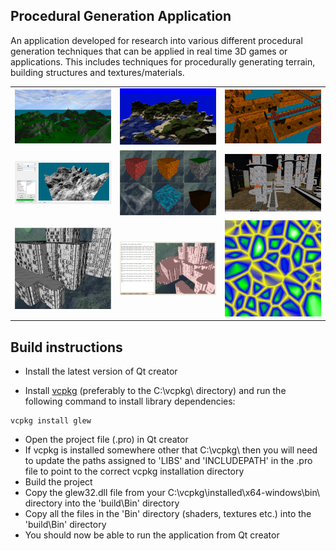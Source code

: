 ## Procedural Generation Application
An application developed for research into various different procedural generation techniques that can be applied in real time 3D games or applications. This includes techniques for procedurally generating terrain, building structures and textures/materials.

<table>
<tr>
<td><img src="screenshots/gamedemo.png" alt="drawing" width="300"/></td>
<td><img src="screenshots/terrain.png" alt="drawing" width="300"/></td>
<td><img src="screenshots/dungeon.png" alt="drawing" width="300"/></td>
</tr>
<tr>
<td><img src="screenshots/terraineditor.png" alt="drawing" width="300"/></td>
<td><img src="screenshots/textures.png" alt="drawing" width="300"/></td>
<td><img src="screenshots/towers.png" alt="drawing" width="300"/></td>
</tr>
<tr>
<td><img src="screenshots/building.png" alt="drawing" width="300"/></td>
<td><img src="screenshots/building2.png" alt="drawing" width="300"/></td>
<td><img src="screenshots/voronoi.png" alt="drawing" width="300"/></td>
</tr>
</table>

## Build instructions

- Install the latest version of Qt creator

- Install [vcpkg](https://vcpkg.io/en/) (preferably to the C:\vcpkg\ directory) and run the following command to install library dependencies:

 ```
vcpkg install glew
 ```

- Open the project file (.pro) in Qt creator
- If vcpkg is installed somewhere other that C:\vcpkg\ then you will need to update the paths assigned to 'LIBS' and 'INCLUDEPATH' in the .pro file to point to the correct vcpkg installation directory
- Build the project
- Copy the glew32.dll file from your C:\vcpkg\installed\x64-windows\bin\ directory into the 'build\Bin' directory
- Copy all the files in the 'Bin' directory (shaders, textures etc.) into the 'build\Bin' directory
- You should now be able to run the application from Qt creator




